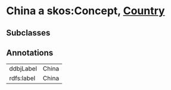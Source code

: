 # China a skos:Concept, [Country](/0.1/Country)

## Subclasses

## Annotations

|||
|-----|-----|
|ddbjLabel|China|
|rdfs:label|China|

